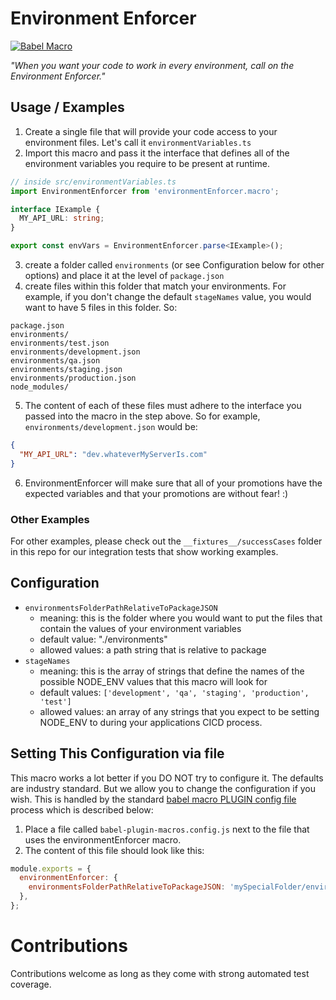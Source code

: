 # Environment Enforcer

[![Babel Macro](https://img.shields.io/badge/babel--macro-%F0%9F%8E%A3-f5da55.svg?style=flat-square)](https://github.com/kentcdodds/babel-plugin-macros)

_"When you want your code to work in every environment, call on the Environment Enforcer."_

## Usage / Examples

1. Create a single file that will provide your code access to your environment files. Let's call it `environmentVariables.ts`
2. Import this macro and pass it the interface that defines all of the environment variables you require to be present at runtime.

```ts
// inside src/environmentVariables.ts
import EnvironmentEnforcer from 'environmentEnforcer.macro';

interface IExample {
  MY_API_URL: string;
}

export const envVars = EnvironmentEnforcer.parse<IExample>();
```

3. create a folder called `environments` (or see Configuration below for other options) and place it at the level of `package.json`
4. create files within this folder that match your environments. For example, if you don't change the default `stageNames` value, you would want to have 5 files in this folder. So:

```
package.json
environments/
environments/test.json
environments/development.json
environments/qa.json
environments/staging.json
environments/production.json
node_modules/
```

5. The content of each of these files must adhere to the interface you passed into the macro in the step above. So for example, `environments/development.json` would be:

```json
{
  "MY_API_URL": "dev.whateverMyServerIs.com"
}
```

6. EnvironmentEnforcer will make sure that all of your promotions have the expected variables and that your promotions are without fear! :)

### Other Examples

For other examples, please check out the `__fixtures__/successCases` folder in this repo for our integration tests that show working examples.

## Configuration

- `environmentsFolderPathRelativeToPackageJSON`
  - meaning: this is the folder where you would want to put the files that contain the values of your environment variables
  - default value: "./environments"
  - allowed values: a path string that is relative to package
- `stageNames`
  - meaning: this is the array of strings that define the names of the possible NODE_ENV values that this macro will look for
  - default values: `['development', 'qa', 'staging', 'production', 'test']`
  - allowed values: an array of any strings that you expect to be setting NODE_ENV to during your applications CICD process.

## Setting This Configuration via file

This macro works a lot better if you DO NOT try to configure it. The defaults are industry standard. But we allow you to change the configuration if you wish. This is handled by the standard [babel macro PLUGIN config file](https://github.com/kentcdodds/babel-plugin-macros/blob/main/other/docs/user.md#config) process which is described below:

1. Place a file called `babel-plugin-macros.config.js` next to the file that uses the environmentEnforcer macro.
2. The content of this file should look like this:

```js
module.exports = {
  environmentEnforcer: {
    environmentsFolderPathRelativeToPackageJSON: 'mySpecialFolder/environments',
  },
};
```

# Contributions

Contributions welcome as long as they come with strong automated test coverage.
